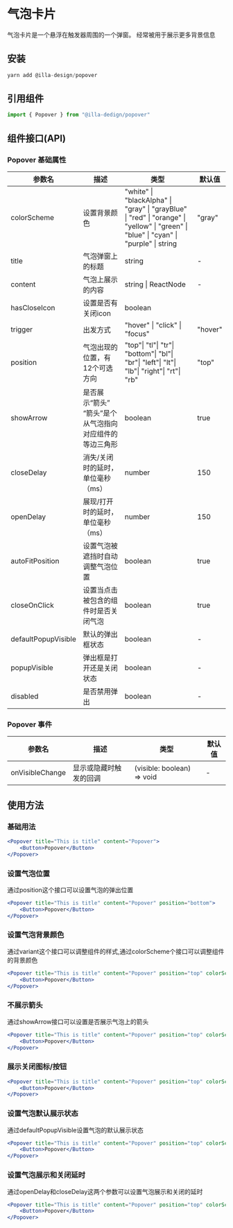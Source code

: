 # 气泡卡片

气泡卡片是一个悬浮在触发器周围的一个弹窗。 经常被用于展示更多背景信息

## 安装

```jsx
yarn add @illa-design/popover
```

## 引用组件

```jsx
import { Popover } from "@illa-dedign/popover"
```

## 组件接口(API)

### Popover 基础属性

| 参数名              | 描述                                                    | 类型                                                         | 默认值  |
| ------------------- | ------------------------------------------------------- | ------------------------------------------------------------ | ------- |
| colorScheme         | 设置背景颜色                                            | "white" \| "blackAlpha" \| "gray" \| "grayBlue" \| "red" \| "orange" \| "yellow" \| "green" \| "blue"  \| "cyan" \| "purple" \| string | "gray"  |
| title               | 气泡弹窗上的标题                                        | string                                                       | -       |
| content             | 气泡上展示的内容                                        | string \| ReactNode                                          | -       |
| hasCloseIcon        | 设置是否有关闭icon                                      | boolean                                                      |         |
| trigger             | 出发方式                                                | "hover" \| "click" \| "focus"                                | "hover" |
| position            | 气泡出现的位置，有12个可选方向                          | "top"\| "tl"\| "tr"\| "bottom"\| "bl"\| "br"\| "left"\| "lt"\| "lb"\| "right"\| "rt"\| "rb" | "top"   |
| showArrow           | 是否展示“箭头” “箭头”是个从气泡指向对应组件的等边三角形 | boolean                                                      | true    |
| closeDelay          | 消失/关闭时的延时，单位毫秒（ms）                       | number                                                       | 150     |
| openDelay           | 展现/打开时的延时，单位毫秒（ms）                       | number                                                       | 150     |
| autoFitPosition     | 设置气泡被遮挡时自动调整气泡位置                        | boolean                                                      | true    |
| closeOnClick        | 设置当点击被包含的组件时是否关闭气泡                    | boolean                                                      | true    |
| defaultPopupVisible | 默认的弹出框状态                                        | boolean                                                      | -       |
| popupVisible        | 弹出框是打开还是关闭状态                                | boolean                                                      | -       |
| disabled            | 是否禁用弹出                                            | boolean                                                      | -       |

### Popover 事件

| 参数名          | 描述                   | 类型                       | 默认值 |
| --------------- | ---------------------- | -------------------------- | ------ |
| onVisibleChange | 显示或隐藏时触发的回调 | (visible: boolean) => void | -      |



## 使用方法

### 基础用法

```jsx
<Popover title="This is title" content="Popover">
	<Button>Popover</Button>
</Popover>
```

### 设置气泡位置

通过position这个接口可以设置气泡的弹出位置

```jsx
<Popover title="This is title" content="Popover" position="bottom">
	<Button>Popover</Button>
</Popover>
```

### 设置气泡背景颜色

通过variant这个接口可以调整组件的样式,通过colorScheme个接口可以调整组件的背景颜色

```jsx
<Popover title="This is title" content="Popover" position="top" colorScheme="cyan">
	<Button>Popover</Button>
</Popover>
```

### 不展示箭头

通过showArrow接口可以设置是否展示气泡上的箭头

```jsx
<Popover title="This is title" content="Popover" position="top" colorScheme="cyan" showArrow={false}>
	<Button>Popover</Button>
</Popover>
```

### 展示关闭图标/按钮

```jsx
<Popover title="This is title" content="Popover" position="top" colorScheme="cyan" hasCloseIcon>
	<Button>Popover</Button>
</Popover>
```

### 设置气泡默认展示状态

通过defaultPopupVisible设置气泡的默认展示状态

```jsx
<Popover title="This is title" content="Popover" position="top" colorScheme="cyan" defaultPopupVisible>
	<Button>Popover</Button>
</Popover>
```

### 设置气泡展示和关闭延时

通过openDelay和closeDelay这两个参数可以设置气泡展示和关闭的延时

```jsx
<Popover title="This is title" content="Popover" position="top" colorScheme="cyan" openDelay={1000} closeDelay={1000}>
	<Button>Popover</Button>
</Popover>
```

